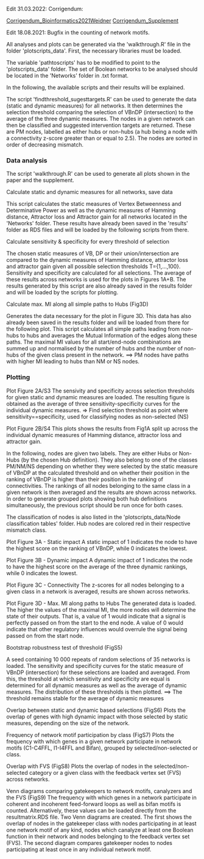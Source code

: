 Edit 31.03.2022: Corrigendum: 

[Corrigendum_Bioinformatics2021Weidner](https://github.com/sysbio-bioinf/BNStatic/blob/master/plotscripts_data/Corrigendum_Bioinformatics2021Weidner.pdf)
[Corrigendum_Supplement](https://github.com/sysbio-bioinf/BNStatic/blob/master/plotscripts_data/Corrigendum_Supplement.pdf)

Edit 18.08.2021: Bugfix in the counting of network motifs.

All analyses and plots can be generated via the 'walkthrough.R' file in the folder 'plotscripts_data'.
First, the necessary libraries must be loaded. 

The variable 'pathtoscripts' has to be modified to point to the 'plotscripts_data' folder.
The set of Boolean networks to be analysed should be located in the 'Networks' folder in .txt format.

In the following, the available scripts and their results will be explained.

The script 'findthreshold_sugesttargets.R' can be used to generate the data (static and dynamic measures) for all networks.
It then determines the selection threshold comparing the selection of VBnDP (intersection) to the average of the three dynamic measures.
The nodes in a given network can then be classified and suggested intervention targets are returned. These are PM nodes, labelled as either hubs or non-hubs (a hub being a node with a connectivity z-score greater than or equal to 2.5). The nodes are sorted in order of decreasing mismatch.

### Data analysis

The script 'walkthrough.R' can be used to generate all plots shown in the paper and the supplement.


Calculate static and dynamic measures for all networks, save data

  This script calculates the static measures of Vertex Betweenness and Determinative Power as well as the 
  dynamic measures of Hamming distance, Attractor loss and Attractor gain for all networks located in the 'Networks' folder.
  These results have already been saved in the 'results' folder as RDS files and will be loaded 
  by the following scripts from there.
  
  
Calculate sensitivity & specificity for every threshold of selection

  The chosen static measures of VB, DP or their union/intersection are compared to the dynamic measures of Hamming distance,
  attractor loss and attractor gain given all possible selection thresholds T={1,...,100}.
  Sensitivity and specificity are calculated for all selections. 
  The average of these results across networks is used for the plots in Figures 1A+B.
  The results generated by this script are also already saved in the results folder 
  and will be loaded by the scripts for plotting.
  
  
Calculate max. MI along all simple paths to Hubs (Fig3D)

  Generates the data necessary for the plot in Figure 3D. 
  This data has also already been saved in the results folder and will
  be loaded from there for the following plot.
  This script calculates all simple paths leading from non-hubs to hubs and averages 
  the Mutual Information of the edges along these paths. 
  The maximal MI values for all start/end-node combinations are summed up and normalised by the number of hubs
  and the number of non-hubs of the given class present in the network.
  ==> PM nodes have paths with higher MI leading to hubs than NM or NS nodes.
  
  
### Plotting
  
Plot Figure 2A/S3
  The sensivity and specificity across selection thresholds for given static and dynamic measures are loaded.
  The resulting figure is obtained as the average of three sensitivity-specificity curves for the individual dynamic measures.
  => Find selection threshold as point where sensitivity==specificity, used for classifying nodes as non-selected (NS)
  

Plot Figure 2B/S4
  This plots shows the results from Fig1A split up across the individual dynamic measures of Hamming distance, 
  attractor loss and attractor gain.
  
  
  In the following, nodes are given two labels. They are either Hubs or Non-Hubs (by the chosen Hub definition).
  They also belong to one of the classes PM/NM/NS depending on whether they were selected by the static measure
  of VBnDP at the calculated threshold and on whether their position in the ranking of VBnDP is higher than their
  position in the ranking of connectivities.
  The rankings of all nodes belonging to the same class in a given network is then averaged and the results are shown
  across networks.
  In order to generate grouped plots showing both hub definitions simultaneously, 
  the previous script should be run once for both cases.
  
  The classification of nodes is also listed in the 'plotscripts_data/Node classification tables' folder.
  Hub nodes are colored red in their respective mismatch class.
  
  
Plot Figure 3A - Static impact
  A static impact of 1 indicates the node to have the highest score on the ranking of VBnDP, while 0 indicates the lowest.
  

Plot Figure 3B - Dynamic impact
  A dynamic impact of 1 indicates the node to have the highest score on the average of the three dynamic rankings, 
  while 0 indicates the lowest.
  
  
Plot Figure 3C - Connectivity
  The z-scores for all nodes belonging to a given class in a network is averaged, results are shown across networks.
  
  
Plot Figure 3D - Max. MI along paths to Hubs
  The generated data is loaded.
  The higher the values of the maximal MI, the more nodes will determine the state of their outputs.
  That is, a value of 1 would indicate that a signal is perfectly passed on from the start to the end node.
  A value of 0 would indicate that other regulatory influences would overrule the signal being passed on from the start node.
  

Bootstrap robustness test of threshold (FigS5)

  A seed containing 10 000 repeats of random selections of 35 networks is loaded.
  The sensitivity and specificity curves for the static measure of VBnDP (intersection) for these selections are 
  loaded and averaged.
  From this, the threshold at which sensitivity and specificity are equal is determined for all dynamic measures
  as well as the average of dynamic measures. The distribution of these thresholds is then plotted.
  ==> The threshold remains stable for the average of dynamic measures


Overlap between static and dynamic based selections (FigS6)
  Plots the overlap of genes with high dynamic impact with those selected by static measures, depending on the size of the network.

Frequency of network motif participation by class (FigS7)
  Plots the frequency with which genes in a given network participate in network motifs (C1-C4FFL, I1-I4FFL and Bifan), grouped by selected/non-selected or class.

Overlap with FVS (FigS8)
  Plots the overlap of nodes in the selected/non-selected category or a given class with the feedback vertex set (FVS) across networks.

Venn diagrams comparing gatekeepers to network motifs, canalyzers and the FVS (FigS9)
  The frequency with which genes in a network participate in coherent and incoherent feed-forward loops as well as bifan motifs is counted. Alternatively, these values can be loaded directly from the resultmatrix.RDS file.
  Two Venn diagrams are created. The first shows the overlap of nodes in the gatekeeper class with nodes participating in at least one network motif of any kind, nodes which canalyze at least one Boolean function in their network and nodes belonging to the feedback vertex set (FVS).
  The second diagram compares gatekeeper nodes to nodes participating at least once in any individual network motif.
  
  
  
  
